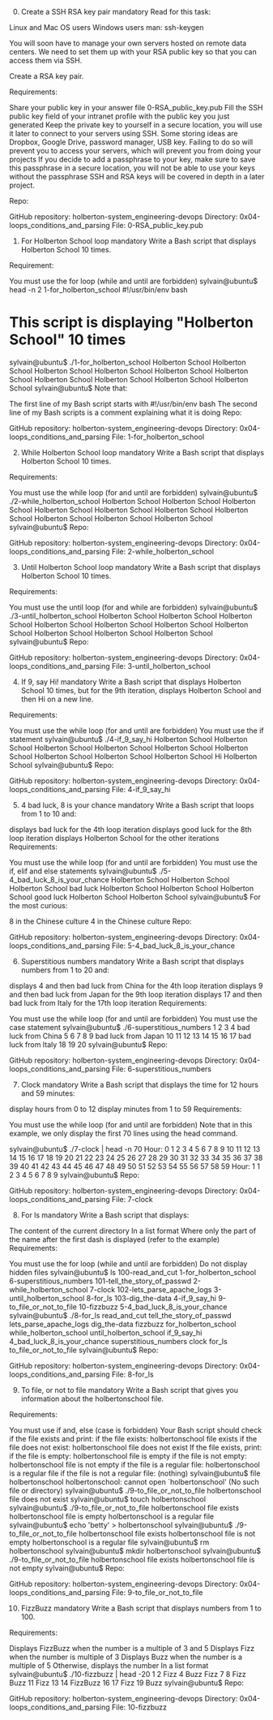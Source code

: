 0. Create a SSH RSA key pair mandatory
Read for this task:

Linux and Mac OS users
Windows users
man: ssh-keygen

You will soon have to manage your own servers hosted on remote data centers. We need to set them up with your RSA public key so that you can access them via SSH.

Create a RSA key pair.

Requirements:

Share your public key in your answer file 0-RSA_public_key.pub
Fill the SSH public key field of your intranet profile with the public key you just generated
Keep the private key to yourself in a secure location, you will use it later to connect to your servers using SSH. Some storing ideas are Dropbox, Google Drive, password manager, USB key. Failing to do so will prevent you to access your servers, which will prevent you from doing your projects
If you decide to add a passphrase to your key, make sure to save this passphrase in a secure location, you will not be able to use your keys without the passphrase
SSH and RSA keys will be covered in depth in a later project.

Repo:

GitHub repository: holberton-system_engineering-devops
Directory: 0x04-loops_conditions_and_parsing
File: 0-RSA_public_key.pub
 
1. For Holberton School loop mandatory
Write a Bash script that displays Holberton School 10 times.

Requirement:

You must use the for loop (while and until are forbidden)
sylvain@ubuntu$ head -n 2 1-for_holberton_school 
#!/usr/bin/env bash
# This script is displaying "Holberton School" 10 times
sylvain@ubuntu$ ./1-for_holberton_school 
Holberton School
Holberton School
Holberton School
Holberton School
Holberton School
Holberton School
Holberton School
Holberton School
Holberton School
Holberton School
sylvain@ubuntu$ 
Note that:

The first line of my Bash script starts with #!/usr/bin/env bash
The second line of my Bash scripts is a comment explaining what it is doing
Repo:

GitHub repository: holberton-system_engineering-devops
Directory: 0x04-loops_conditions_and_parsing
File: 1-for_holberton_school
 
2. While Holberton School loop mandatory
Write a Bash script that displays Holberton School 10 times.

Requirements:

You must use the while loop (for and until are forbidden)
sylvain@ubuntu$ ./2-while_holberton_school
Holberton School
Holberton School
Holberton School
Holberton School
Holberton School
Holberton School
Holberton School
Holberton School
Holberton School
Holberton School
sylvain@ubuntu$ 
Repo:

GitHub repository: holberton-system_engineering-devops
Directory: 0x04-loops_conditions_and_parsing
File: 2-while_holberton_school
 
3. Until Holberton School loop mandatory
Write a Bash script that displays Holberton School 10 times.

Requirements:

You must use the until loop (for and while are forbidden)
sylvain@ubuntu$ ./3-until_holberton_school
Holberton School
Holberton School
Holberton School
Holberton School
Holberton School
Holberton School
Holberton School
Holberton School
Holberton School
Holberton School
sylvain@ubuntu$ 
Repo:

GitHub repository: holberton-system_engineering-devops
Directory: 0x04-loops_conditions_and_parsing
File: 3-until_holberton_school
 
4. If 9, say Hi! mandatory
Write a Bash script that displays Holberton School 10 times, but for the 9th iteration, displays Holberton School and then Hi on a new line.

Requirements:

You must use the while loop (for and until are forbidden)
You must use the if statement
sylvain@ubuntu$ ./4-if_9_say_hi
Holberton School
Holberton School
Holberton School
Holberton School
Holberton School
Holberton School
Holberton School
Holberton School
Holberton School
Hi
Holberton School
sylvain@ubuntu$ 
Repo:

GitHub repository: holberton-system_engineering-devops
Directory: 0x04-loops_conditions_and_parsing
File: 4-if_9_say_hi
 
5. 4 bad luck, 8 is your chance mandatory
Write a Bash script that loops from 1 to 10 and:

displays bad luck for the 4th loop iteration
displays good luck for the 8th loop iteration
displays Holberton School for the other iterations
Requirements:

You must use the while loop (for and until are forbidden)
You must use the if, elif and else statements
sylvain@ubuntu$ ./5-4_bad_luck_8_is_your_chance
Holberton School
Holberton School
Holberton School
bad luck
Holberton School
Holberton School
Holberton School
good luck
Holberton School
Holberton School
sylvain@ubuntu$ 
For the most curious:

8 in the Chinese culture
4 in the Chinese culture
Repo:

GitHub repository: holberton-system_engineering-devops
Directory: 0x04-loops_conditions_and_parsing
File: 5-4_bad_luck_8_is_your_chance
 
6. Superstitious numbers mandatory
Write a Bash script that displays numbers from 1 to 20 and:

displays 4 and then bad luck from China for the 4th loop iteration
displays 9 and then bad luck from Japan for the 9th loop iteration
displays 17 and then bad luck from Italy for the 17th loop iteration
Requirements:

You must use the while loop (for and until are forbidden)
You must use the case statement
sylvain@ubuntu$ ./6-superstitious_numbers
1
2
3
4
bad luck from China
5
6
7
8
9
bad luck from Japan
10
11
12
13
14
15
16
17
bad luck from Italy
18
19
20
sylvain@ubuntu$ 
Repo:

GitHub repository: holberton-system_engineering-devops
Directory: 0x04-loops_conditions_and_parsing
File: 6-superstitious_numbers
 
7. Clock mandatory
Write a Bash script that displays the time for 12 hours and 59 minutes:

display hours from 0 to 12
display minutes from 1 to 59
Requirements:

You must use the while loop (for and until are forbidden)
Note that in this example, we only display the first 70 lines using the head command.

sylvain@ubuntu$ ./7-clock | head -n 70
Hour: 0
1
2
3
4
5
6
7
8
9
10
11
12
13
14
15
16
17
18
19
20
21
22
23
24
25
26
27
28
29
30
31
32
33
34
35
36
37
38
39
40
41
42
43
44
45
46
47
48
49
50
51
52
53
54
55
56
57
58
59
Hour: 1
1
2
3
4
5
6
7
8
9
sylvain@ubuntu$ 
Repo:

GitHub repository: holberton-system_engineering-devops
Directory: 0x04-loops_conditions_and_parsing
File: 7-clock
 
8. For ls mandatory
Write a Bash script that displays:

The content of the current directory
In a list format
Where only the part of the name after the first dash is displayed (refer to the example)
Requirements:

You must use the for loop (while and until are forbidden)
Do not display hidden files
sylvain@ubuntu$ ls
100-read_and_cut              1-for_holberton_school         6-superstitious_numbers
101-tell_the_story_of_passwd  2-while_holberton_school       7-clock
102-lets_parse_apache_logs    3-until_holberton_school       8-for_ls
103-dig_the-data              4-if_9_say_hi                  9-to_file_or_not_to_file
10-fizzbuzz                   5-4_bad_luck_8_is_your_chance
sylvain@ubuntu$  ./8-for_ls
read_and_cut
tell_the_story_of_passwd
lets_parse_apache_logs
dig_the-data
fizzbuzz
for_holberton_school
while_holberton_school
until_holberton_school
if_9_say_hi
4_bad_luck_8_is_your_chance
superstitious_numbers
clock
for_ls
to_file_or_not_to_file
sylvain@ubuntu$ 
Repo:

GitHub repository: holberton-system_engineering-devops
Directory: 0x04-loops_conditions_and_parsing
File: 8-for_ls
 
9. To file, or not to file mandatory
Write a Bash script that gives you information about the holbertonschool file.

Requirements:

You must use if and, else (case is forbidden)
Your Bash script should check if the file exists and print:
if the file exists: holbertonschool file exists
if the file does not exist: holbertonschool file does not exist
If the file exists, print:
if the file is empty: holbertonschool file is empty
if the file is not empty: holbertonschool file is not empty
if the file is a regular file: holbertonschool is a regular file
if the file is not a regular file: (nothing)
sylvain@ubuntu$ file holbertonschool
holbertonschool: cannot open `holbertonschool' (No such file or directory)
sylvain@ubuntu$ ./9-to_file_or_not_to_file 
holbertonschool file does not exist
sylvain@ubuntu$ touch holbertonschool
sylvain@ubuntu$ ./9-to_file_or_not_to_file 
holbertonschool file exists
holbertonschool file is empty
holbertonschool is a regular file
sylvain@ubuntu$ echo 'betty' > holbertonschool 
sylvain@ubuntu$ ./9-to_file_or_not_to_file 
holbertonschool file exists
holbertonschool file is not empty
holbertonschool is a regular file
sylvain@ubuntu$ rm holbertonschool 
sylvain@ubuntu$ mkdir holbertonschool
sylvain@ubuntu$ ./9-to_file_or_not_to_file 
holbertonschool file exists
holbertonschool file is not empty
sylvain@ubuntu$ 
Repo:

GitHub repository: holberton-system_engineering-devops
Directory: 0x04-loops_conditions_and_parsing
File: 9-to_file_or_not_to_file
 
10. FizzBuzz mandatory
Write a Bash script that displays numbers from 1 to 100.

Requirements:

Displays FizzBuzz when the number is a multiple of 3 and 5
Displays Fizz when the number is multiple of 3
Displays Buzz when the number is a multiple of 5
Otherwise, displays the number
In a list format
sylvain@ubuntu$ ./10-fizzbuzz | head -20
1
2
Fizz
4
Buzz
Fizz
7
8
Fizz
Buzz
11
Fizz
13
14
FizzBuzz
16
17
Fizz
19
Buzz
sylvain@ubuntu$ 
Repo:

GitHub repository: holberton-system_engineering-devops
Directory: 0x04-loops_conditions_and_parsing
File: 10-fizzbuzz

